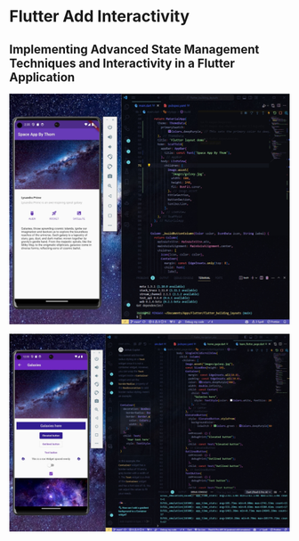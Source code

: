 # Flutter Add Interactivity

## Implementing Advanced State Management Techniques and Interactivity in a Flutter Application

![Layout](https://github.com/ThomPoppins/Flutter-Building-Layouts/blob/main/images/2023-09-27%2013_35_28-.jpg?raw=true)

![Galaxy page](https://raw.githubusercontent.com/ThomPoppins/Flutter-Navigation-App/main/images/2023-09-27%2011_30_43-learn_flutter_page.dart%20-%20flutter_navigation_app%20-%20Visual%20Studio%20Code.jpg)